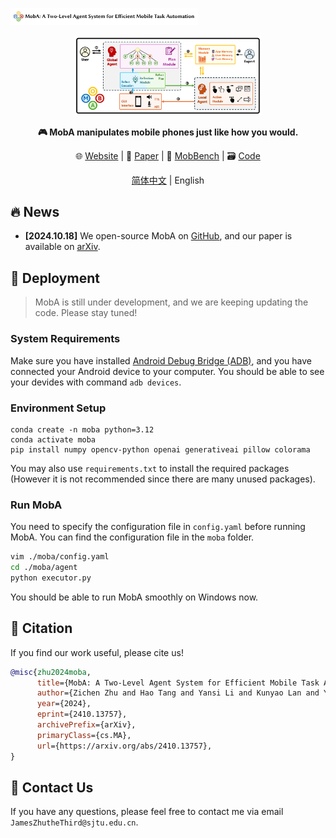 <img src="./assets/title.png" width="300em" ></img> 

<div align="center">

<img src="./assets/overview.png" width="300em" ></img>

**🎮 MobA manipulates mobile phones just like how you would.**

🌐 [Website](https://github.com/OpenDFM/MobA) | 📃 [Paper](https://arxiv.org/abs/2410.13757/) | 🤗 [MobBench](https://github.com/OpenDFM/MobA) | 🗃️ [Code](https://github.com/OpenDFM/MobA)

[简体中文](./README.md) | English

</div>


## 🔥 News

- **[2024.10.18]** We open-source MobA on [GitHub](https://github.com/OpenDFM/MobA), and our paper is available on [arXiv](https://arxiv.org/abs/2410.13757).

## 🔧 Deployment

> MobA is still under development, and we are keeping updating the code. Please stay tuned!

### System Requirements

Make sure you have installed [Android Debug Bridge (ADB)](https://developer.android.google.cn/tools/adb), and you have connected your Android device to your computer. You should be able to see your devides with command `adb devices`.

### Environment Setup

```shell
conda create -n moba python=3.12
conda activate moba
pip install numpy opencv-python openai generativeai pillow colorama
```

You may also use `requirements.txt` to install the required packages (However it is not recommended since there are many unused packages).

### Run MobA

You need to specify the configuration file in `config.yaml` before running MobA. You can find the configuration file in the `moba` folder.

```bash
vim ./moba/config.yaml
cd ./moba/agent
python executor.py
```

You should be able to run MobA smoothly on Windows now. 

## 📑 Citation

If you find our work useful, please cite us!

```bib
@misc{zhu2024moba,
      title={MobA: A Two-Level Agent System for Efficient Mobile Task Automation}, 
      author={Zichen Zhu and Hao Tang and Yansi Li and Kunyao Lan and Yixuan Jiang and Hao Zhou and Yixiao Wang and Situo Zhang and Liangtai Sun and Lu Chen and Kai Yu},
      year={2024},
      eprint={2410.13757},
      archivePrefix={arXiv},
      primaryClass={cs.MA},
      url={https://arxiv.org/abs/2410.13757}, 
}
```

## 📧 Contact Us

If you have any questions, please feel free to contact me via email `JamesZhutheThird@sjtu.edu.cn`.
